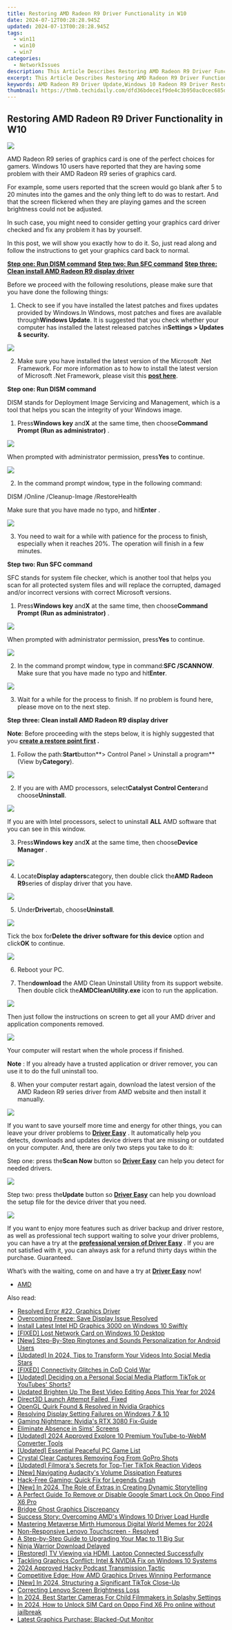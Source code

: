 ```yaml
---
title: Restoring AMD Radeon R9 Driver Functionality in W10
date: 2024-07-12T00:28:28.945Z
updated: 2024-07-13T00:28:28.945Z
tags:
  - win11
  - win10
  - win7
categories:
  - NetworkIssues
description: This Article Describes Restoring AMD Radeon R9 Driver Functionality in W10
excerpt: This Article Describes Restoring AMD Radeon R9 Driver Functionality in W10
keywords: AMD Radeon R9 Driver Update,Windows 10 Radeon R9 Driver Restoration,Reinstalling Radeon R9 Drivers W10,Fix Faulty Radeon R9 Drivers on Win10,Resetting AMD Radeon R9 Drivers in Windows 10,Recovery of Radeon R9 Driver Functionality in W10,Troubleshooting Radeon R9 Drivers in W10
thumbnail: https://thmb.techidaily.com/dfd36bdece1f9de4c3b950ac0cec685d6ee5d1281721c2dd1a2340c4240b4f62.png
---
```


## Restoring AMD Radeon R9 Driver Functionality in W10

![](https://images.drivereasy.com/wp-content/uploads/2016/12/img_58647de6a91e7.jpg)

AMD Radeon R9 series of graphics card is one of the perfect choices for gamers. Windows 10 users have reported that they are having some problem with their AMD Radeon R9 series of graphics card.  
  
For example, some users reported that the screen would go blank after 5 to 20 minutes into the games and the only thing left to do was to restart. And that the screen flickered when they are playing games and the screen brightness could not be adjusted.
  
In such case, you might need to consider getting your graphics card driver checked and fix any problem it has by yourself.
  
In this post, we will show you exactly how to do it. So, just read along and follow the instructions to get your graphics card back to normal.
  
[**Step one: Run DISM command**](#1)
[**Step two: Run SFC command**](#2)
[**Step three: Clean install AMD Radeon R9 display driver**](#3)
  
Before we proceed with the following resolutions, please make sure that you have done the following things:
  
1) Check to see if you have installed the latest patches and fixes updates provided by Windows.In Windows, most patches and fixes are available through**Windows Update**. It is suggested that you check whether your computer has installed the latest released patches in**Settings > Updates & security.**

![](https://images.drivereasy.com/wp-content/uploads/2016/10/settings-updates-security.jpg)

2) Make sure you have installed the latest version of the Microsoft .Net Framework. For more information as to how to install the latest version of Microsoft .Net Framework, please visit this [**post here**](https://tools.techidaily.com/drivereasy/download/).
  
 **Step one: Run DISM command**
  
 DISM stands for Deployment Image Servicing and Management, which is a tool that helps you scan the integrity of your Windows image.
  
 1) Press**Windows key** and**X** at the same time, then choose**Command Prompt (Run as administrator)** .
  
![](https://images.drivereasy.com/wp-content/uploads/2016/12/img_586482f8af0b5.png)
  
 When prompted with administrator permission, press**Yes** to continue.

![](https://images.drivereasy.com/wp-content/uploads/2016/12/img_586483a425d5a.jpg)
  
 2) In the command prompt window, type in the following command:

DISM /Online /Cleanup-Image /RestoreHealth

 Make sure that you have made no typo, and hit**Enter** .
  
![](https://images.drivereasy.com/wp-content/uploads/2016/12/img_58648713723c7.jpg)

 3) You need to wait for a while with patience for the process to finish, especially when it reaches 20%. The operation will finish in a few minutes.  
  
 **Step two: Run SFC command**
  
 SFC stands for system file checker, which is another tool that helps you scan for all protected system files and will replace the corrupted, damaged and/or incorrect versions with correct Microsoft versions.
  
 1) Press**Windows key** and**X** at the same time, then choose**Command Prompt (Run as administrator)** .
  
![](https://images.drivereasy.com/wp-content/uploads/2016/12/img_586482f8af0b5.png)
  
 When prompted with administrator permission, press**Yes** to continue.

![](https://images.drivereasy.com/wp-content/uploads/2016/12/img_586483a425d5a.jpg)
  
2) In the command prompt window, type in command:**SFC /SCANNOW**. Make sure that you have made no typo and hit**Enter**.
  
![](https://images.drivereasy.com/wp-content/uploads/2016/12/img_58648e300e3c1.jpg)

3) Wait for a while for the process to finish. If no problem is found here, please move on to the next step.
  
 **Step three: Clean install AMD Radeon R9 display driver**
  
**Note**: Before proceeding with the steps below, it is highly suggested that you **[create a restore point first](https://tools.techidaily.com/drivereasy/download/) .**
  
1) Follow the path:**Start**button**\> Control Panel > Uninstall a program**(View by**Category**).  
  
![](https://images.drivereasy.com/wp-content/uploads/2016/12/img_58648e5733e51.jpg)

2) If you are with AMD processors, select**Catalyst Control Center**and choose**Uninstall**.
  
![](https://images.drivereasy.com/wp-content/uploads/2016/12/img_58648f8f4dd21.jpg)
  
 If you are with Intel processors, select to uninstall **ALL** AMD software that you can see in this window.  
  
 3) Press**Windows key** and**X** at the same time, then choose**Device Manager** .

![](https://images.drivereasy.com/wp-content/uploads/2016/12/img_586490d260746.png)

4) Locate**Display adapters**category, then double click the**AMD Radeon R9**series of display driver that you have.
  
![](https://images.drivereasy.com/wp-content/uploads/2016/12/img_5864a9af8c728.jpg)

5) Under**Driver**tab, choose**Uninstall**.
  
![](https://images.drivereasy.com/wp-content/uploads/2016/12/img_5864a9dcb005b.jpg)
  
 Tick the box for**Delete the driver software for this device** option and click**OK** to continue.
  
![](https://images.drivereasy.com/wp-content/uploads/2016/12/img_5864ab747efcd.png)

 6) Reboot your PC.
  
 7) Then**download** the AMD Clean Uninstall Utility from its support website. Then double click the**AMDCleanUtility.exe** icon to run the application.  
  
![](https://images.drivereasy.com/wp-content/uploads/2016/12/img_5864ac776f616.png)
  
 Then just follow the instructions on screen to get all your AMD driver and application components removed.  
  
![](https://images.drivereasy.com/wp-content/uploads/2016/12/img_5864acd59401a.jpg)
  
 Your computer will restart when the whole process if finished.
  
**Note** : If you already have a trusted application or driver remover, you can use it to do the full uninstall too.
  
 8) When your computer restart again, download the latest version of the AMD Radeon R9 series driver from AMD website and then install it manually.  
  
![](https://images.drivereasy.com/wp-content/uploads/2016/12/img_5864b2625647d.png)

 If you want to save yourself more time and energy for other things, you can leave your driver problems to [**Driver Easy**](https://tools.techidaily.com/drivereasy/download/) . It automatically help you detects, downloads and updates device drivers that are missing or outdated on your computer. And, there are only two steps you take to do it:
  
 Step one: press the**Scan Now** button so [**Driver Easy**](https://tools.techidaily.com/drivereasy/download/) can help you detect for needed drivers.
  
![](https://images.drivereasy.com/wp-content/uploads/2017/04/img_58e894bc3e848.png)
  
 Step two: press the**Update** button so [**Driver Easy**](https://tools.techidaily.com/drivereasy/download/) can help you download the setup file for the device driver that you need.  
  
![](https://images.drivereasy.com/wp-content/uploads/2017/04/img_58e897add407d.jpg)
  
 If you want to enjoy more features such as driver backup and driver restore, as well as professional tech support waiting to solve your driver problems, you can have a try at the [**professional version of Driver Easy**](https://tools.techidaily.com/drivereasy/download/) . If you are not satisfied with it, you can always ask for a refund thirty days within the purchase. Guaranteed.
  
 What’s with the waiting, come on and have a try at [**Driver Easy**](https://tools.techidaily.com/drivereasy/download/) now!

* [AMD](https://tools.techidaily.com/drivereasy/download/)

<ins class="adsbygoogle"
     style="display:block"
     data-ad-format="autorelaxed"
     data-ad-client="ca-pub-7571918770474297"
     data-ad-slot="1223367746"></ins>



<ins class="adsbygoogle"
     style="display:block"
     data-ad-client="ca-pub-7571918770474297"
     data-ad-slot="8358498916"
     data-ad-format="auto"
     data-full-width-responsive="true"></ins>



<span class="atpl-alsoreadstyle">Also read:</span>
<div><ul>
<li><a href="https://network-issues.techidaily.com/resolved-error-22-graphics-driver/"><u>Resolved Error #22, Graphics Driver</u></a></li>
<li><a href="https://network-issues.techidaily.com/overcoming-freeze-save-display-issue-resolved/"><u>Overcoming Freeze: Save Display Issue Resolved</u></a></li>
<li><a href="https://network-issues.techidaily.com/1719974137317-install-latest-intel-hd-graphics-3000-on-windows-10-swiftly/"><u>Install Latest Intel HD Graphics 3000 on Windows 10 Swiftly</u></a></li>
<li><a href="https://network-issues.techidaily.com/fixed-lost-network-card-on-windows-10-desktop/"><u>[FIXED] Lost Network Card on Windows 10 Desktop</u></a></li>
<li><a href="https://fox-access.techidaily.com/new-step-by-step-ringtones-and-sounds-personalization-for-android-users/"><u>[New] Step-By-Step Ringtones and Sounds Personalization for Android Users</u></a></li>
<li><a href="https://facebook-video-recording.techidaily.com/updated-in-2024-tips-to-transform-your-videos-into-social-media-stars/"><u>[Updated] In 2024, Tips to Transform Your Videos Into Social Media Stars</u></a></li>
<li><a href="https://network-issues.techidaily.com/fixed-connectivity-glitches-in-cod-cold-war/"><u>[FIXED] Connectivity Glitches in CoD Cold War</u></a></li>
<li><a href="https://youtube-video-recordings.techidaily.com/updated-deciding-on-a-personal-social-media-platform-tiktok-or-youtubes-shorts/"><u>[Updated] Deciding on a Personal Social Media Platform  TikTok or YouTubes' Shorts?</u></a></li>
<li><a href="https://video-creation-software.techidaily.com/updated-brighten-up-the-best-video-editing-apps-this-year-for-2024/"><u>Updated Brighten Up The Best Video Editing Apps This Year for 2024</u></a></li>
<li><a href="https://network-issues.techidaily.com/direct3d-launch-attempt-failed-fixed/"><u>Direct3D Launch Attempt Failed, Fixed</u></a></li>
<li><a href="https://network-issues.techidaily.com/opengl-quirk-found-and-resolved-in-nvidia-graphics/"><u>OpenGL Quirk Found & Resolved in Nvidia Graphics</u></a></li>
<li><a href="https://network-issues.techidaily.com/resolving-display-setting-failures-on-windows-7-and-10/"><u>Resolving Display Setting Failures on Windows 7 & 10</u></a></li>
<li><a href="https://network-issues.techidaily.com/gaming-nightmare-nvidias-rtx-3080-fix-guide/"><u>Gaming Nightmare: Nvidia's RTX 3080 Fix-Guide</u></a></li>
<li><a href="https://network-issues.techidaily.com/eliminate-absence-in-sims-screens/"><u>Eliminate Absence in Sims' Screens</u></a></li>
<li><a href="https://facebook-video-share.techidaily.com/updated-2024-approved-explore-10-premium-youtube-to-webm-converter-tools/"><u>[Updated] 2024 Approved  Explore 10 Premium YouTube-to-WebM Converter Tools</u></a></li>
<li><a href="https://video-capture.techidaily.com/updated-essential-peaceful-pc-game-list/"><u>[Updated] Essential Peaceful PC Game List</u></a></li>
<li><a href="https://extra-information.techidaily.com/crystal-clear-captures-removing-fog-from-gopro-shots/"><u>Crystal Clear Captures  Removing Fog From GoPro Shots</u></a></li>
<li><a href="https://tiktok-video-files.techidaily.com/updated-filmoras-secrets-for-top-tier-tiktok-reaction-videos/"><u>[Updated] Filmora's Secrets for Top-Tier TikTok Reaction Videos</u></a></li>
<li><a href="https://extra-guidance.techidaily.com/new-navigating-audacitys-volume-dissipation-features/"><u>[New] Navigating Audacity's Volume Dissipation Features</u></a></li>
<li><a href="https://network-issues.techidaily.com/hack-free-gaming-quick-fix-for-legends-crash/"><u>Hack-Free Gaming: Quick Fix for Legends Crash</u></a></li>
<li><a href="https://fox-cloud.techidaily.com/new-in-2024-the-role-of-extras-in-creating-dynamic-storytelling/"><u>[New] In 2024, The Role of Extras in Creating Dynamic Storytelling</u></a></li>
<li><a href="https://easy-unlock-android.techidaily.com/a-perfect-guide-to-remove-or-disable-google-smart-lock-on-oppo-find-x6-pro-by-drfone-android/"><u>A Perfect Guide To Remove or Disable Google Smart Lock On Oppo Find X6 Pro</u></a></li>
<li><a href="https://network-issues.techidaily.com/bridge-ghost-graphics-discrepancy/"><u>Bridge Ghost Graphics Discrepancy</u></a></li>
<li><a href="https://network-issues.techidaily.com/success-story-overcoming-amds-windows-10-driver-load-hurdle/"><u>Success Story: Overcoming AMD's Windows 10 Driver Load Hurdle</u></a></li>
<li><a href="https://extra-approaches.techidaily.com/mastering-metaverse-mirth-humorous-digital-world-memes-for-2024/"><u>Mastering Metaverse Mirth  Humorous Digital World Memes for 2024</u></a></li>
<li><a href="https://network-issues.techidaily.com/non-responsive-lenovo-touchscreen-resolved/"><u>Non-Responsive Lenovo Touchscreen - Resolved</u></a></li>
<li><a href="https://extra-information.techidaily.com/a-step-by-step-guide-to-upgrading-your-mac-to-11-big-sur/"><u>A Step-by-Step Guide to Upgrading Your Mac to 11 Big Sur</u></a></li>
<li><a href="https://network-issues.techidaily.com/ninja-warrior-download-delayed/"><u>Ninja Warrior Download Delayed</u></a></li>
<li><a href="https://network-issues.techidaily.com/restored-tv-viewing-via-hdmi-laptop-connected-successfully/"><u>[Restored] TV Viewing via HDMI, Laptop Connected Successfully</u></a></li>
<li><a href="https://network-issues.techidaily.com/tackling-graphics-conflict-intel-and-nvidia-fix-on-windows-10-systems/"><u>Tackling Graphics Conflict: Intel & NVIDIA Fix on Windows 10 Systems</u></a></li>
<li><a href="https://some-knowledge.techidaily.com/2024-approved-hacky-podcast-transmission-tactic/"><u>2024 Approved  Hacky Podcast Transmission Tactic</u></a></li>
<li><a href="https://network-issues.techidaily.com/competitive-edge-how-amd-graphics-drives-winning-performance/"><u>Competitive Edge: How AMD Graphics Drives Winning Performance</u></a></li>
<li><a href="https://tiktok-videos.techidaily.com/new-in-2024-structuring-a-significant-tiktok-close-up/"><u>[New] In 2024, Structuring a Significant TikTok Close-Up</u></a></li>
<li><a href="https://network-issues.techidaily.com/correcting-lenovo-screen-brightness-loss/"><u>Correcting Lenovo Screen Brightness Loss</u></a></li>
<li><a href="https://extra-hints.techidaily.com/in-2024-best-starter-cameras-for-child-filmmakers-in-splashy-settings/"><u>In 2024, Best Starter Cameras For Child Filmmakers in Splashy Settings</u></a></li>
<li><a href="https://sim-unlock.techidaily.com/in-2024-how-to-unlock-sim-card-on-oppo-find-x6-pro-online-without-jailbreak-by-drfone-android/"><u>In 2024, How to Unlock SIM Card on Oppo Find X6 Pro online without jailbreak</u></a></li>
<li><a href="https://network-issues.techidaily.com/latest-graphics-purchase-blacked-out-monitor/"><u>Latest Graphics Purchase: Blacked-Out Monitor</u></a></li>
</ul></div>

